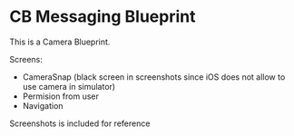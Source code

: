 # CB Messaging Blueprint 

This is a Camera Blueprint.

Screens:
- CameraSnap (black screen in screenshots since iOS does not allow to use camera in simulator)
- Permision from user
- Navigation

Screenshots is included for reference